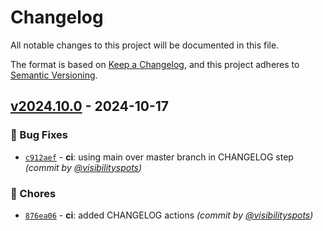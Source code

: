 # Changelog
All notable changes to this project will be documented in this file.

The format is based on [Keep a Changelog](https://keepachangelog.com/en/1.0.0/),
and this project adheres to [Semantic Versioning](https://semver.org/spec/v2.0.0.html).

## [v2024.10.0] - 2024-10-17
### :bug: Bug Fixes
- [`c912aef`](https://github.com/visibilityspots/dockerfile-domain-watcher/commit/c912aef1496c82012983a54f9757c23a7da54df5) - **ci**: using main over master branch in CHANGELOG step *(commit by [@visibilityspots](https://github.com/visibilityspots))*

### :wrench: Chores
- [`876ea06`](https://github.com/visibilityspots/dockerfile-domain-watcher/commit/876ea062337435c0877166398caea8d68c0f7c5a) - **ci**: added CHANGELOG actions *(commit by [@visibilityspots](https://github.com/visibilityspots))*

[v2024.10.0]: https://github.com/visibilityspots/dockerfile-domain-watcher/compare/v2024.8.0...v2024.10.0
